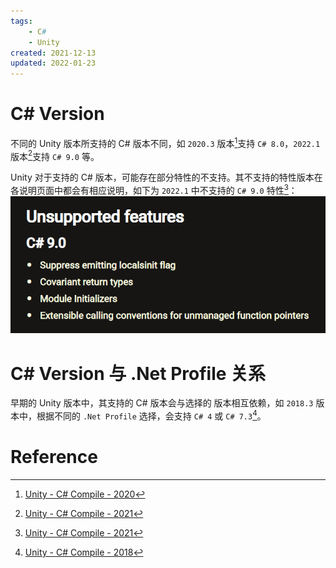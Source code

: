 ```yaml
---
tags:
    - C#
    - Unity
created: 2021-12-13
updated: 2022-01-23
---
```


# C# Version

不同的 Unity 版本所支持的 C# 版本不同，如 `2020.3` 版本[^1]支持 `C# 8.0`，`2022.1` 版本[^2]支持 `C# 9.0` 等。

Unity 对于支持的 C# 版本，可能存在部分特性的不支持。其不支持的特性版本在各说明页面中都会有相应说明，如下为 `2022.1` 中不支持的 `C# 9.0` 特性[^2]：
![|350](assets/CSharp/image-20211213084706350.png)

# C# Version 与 .Net Profile 关系

早期的 Unity 版本中，其支持的 C# 版本会与选择的 [](.Net%20Profile%20Support.md) 版本相互依赖，如 `2018.3` 版本中，根据不同的 `.Net Profile` 选择，会支持 `C# 4` 或 `C# 7.3`[^3]。

# Reference

[^1]: [Unity - C# Compile - 2020](https://docs.unity3d.com/2020.3/Documentation/Manual/CSharpCompiler.html)
[^2]: [Unity - C# Compile - 2021](https://docs.unity3d.com/2022.1/Documentation/Manual/CSharpCompiler.html)
[^3]:[Unity - C# Compile - 2018](https://docs.unity3d.com/2018.3/Documentation/Manual/CSharpCompiler.html)
